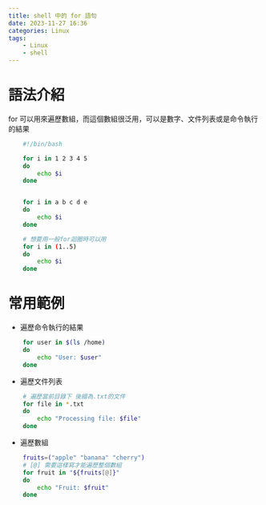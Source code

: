 ```yaml
---
title: shell 中的 for 語句
date: 2023-11-27 16:36
categories: Linux
tags:
    - Linux
    - shell
---
```


# 語法介紹

for 可以用來遍歷數組，而這個數組很泛用，可以是數字、文件列表或是命令執行的結果

``` bash
    #!/bin/bash

    for i in 1 2 3 4 5
    do
        echo $i
    done


    for i in a b c d e
    do
        echo $i
    done

    # 想要用一般for迴圈時可以用
    for i in (1..5)
    do
        echo $i
    done

```

# 常用範例

* 遍歷命令執行的結果
``` bash
    for user in $(ls /home)
    do
        echo "User: $user"
    done
```

* 遍歷文件列表
``` bash
    # 遍歷當前目錄下 後綴為.txt的文件
    for file in *.txt
    do
        echo "Processing file: $file"
    done
```

* 遍歷數組
``` bash
    fruits=("apple" "banana" "cherry")
    # [@] 需要這樣寫才能遍歷整個數組
    for fruit in "${fruits[@]}"
    do
        echo "Fruit: $fruit"
    done
```